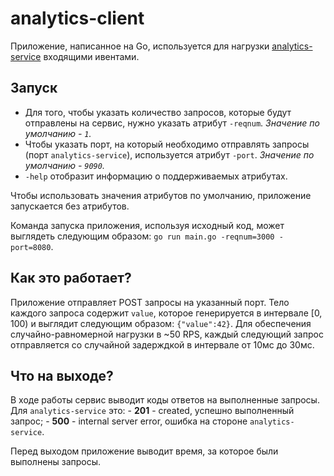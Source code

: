 # analytics-client
Приложение, написанное на Go, используется для нагрузки [analytics-service](https://github.com/EvgenyRutsky/analytics-service) входящими ивентами.

## Запуск
- Для того, чтобы указать количество запросов, которые будут отправлены на сервис, нужно указать атрибут `-reqnum`. _Значение по умолчанию - `1`._
- Чтобы указать порт, на который необходимо отправлять запросы (порт `analytics-service`), используется атрибут `-port`. _Значение по умолчанию - `9090`._
- `-help` отобразит информацию о поддерживаемых атрибутах.

Чтобы использовать значения атрибутов по умолчанию, приложение запускается без атрибутов.

Команда запуска приложения, используя исходный код, может выглядеть следующим образом: `go run main.go -reqnum=3000 -port=8080`.

## Как это работает?
Приложение отправляет POST запросы на указанный порт. Тело каждого запроса содержит `value`, которое генерируется в интервале [0, 100) и выглядит следующим образом: `{"value":42}`.
Для обеспечения случайно-равномерной нагрузки в ~50 RPS, каждый следующий запрос отправляется со случайной задерждкой в интервале от 10мс до 30мс.

## Что на выходе?
В ходе работы сервис выводит коды ответов на выполненные запросы. Для `analytics-service` это:
    - **201** - created, успешно выполненный запрос;
    - **500** - internal server error, ошибка на стороне `analytics-service`.

Перед выходом приложение выводит время, за которое были выполнены запросы.

